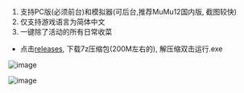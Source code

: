 1. 支持PC版(必须前台)和模拟器(可后台,推荐MuMu12国内版, 截图较快)
2. 仅支持游戏语言为简体中文
3. 一键除了活动的所有日常收菜

* 点击[releases](https://github.com/ok-oldking/ok-wuthering-waves/releases), 下载7z压缩包(200M左右的), 解压缩双击运行.exe

![image](https://github.com/user-attachments/assets/6bd2ac34-fd40-4c74-9e8e-a0343818876d)

![image](https://github.com/user-attachments/assets/ae1ecd07-6608-478d-9226-40d4f8000a60)

